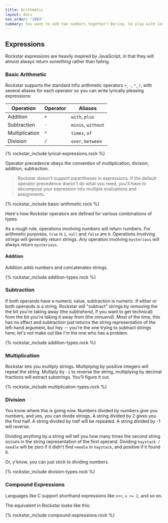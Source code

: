 ```yaml
---
title: Arithmetic
layout: docs
nav_order: "1003"
summary: You want to add two numbers together? Boring. Go play with JavaScript. You want to divide a string by another string? Now we're talking.
---
```

## Expressions

Rockstar expressions are heavily inspired by JavaScript, in that they will almost always return *something* rather than failing.
### Basic Arithmetic

Rockstar supports the standard infix arithmetic operators `+`, `-`, `*`, `/`, with several aliases for each operator so you can write lyrically pleasing expressions:

| Operation      | Operator | Aliases            |
| -------------- | -------- | ------------------ |
| Addition       | `+`      | `with`, `plus`     |
| Subtraction    | `-`      | `minus`, `without` |
| Multiplication | `*`      | `times`, `of`      |
| Division       | `/`      | `over`, `between`  |

{% rockstar_include lyrical-expressions.rock %}

Operator precedence obeys the convention of multiplication, division, addition, subtraction.

> Rockstar doesn't support parentheses in expressions. If the default operator precedence doesn't do what you need, you'll have to decompose your expression into multiple evaluations and assignments.

{% rockstar_include basic-arithmetic.rock %}

Here's how Rockstar operators are defined for various combinations of types.

As a rough rule, operations involving numbers will return numbers. For arithmetic purposes, `true` is `1`, `null` and `false` are `0`. Operations involving strings will generally return strings. Any operation involving `mysterious` will always return `mysterious`.

#### Addition

Addition adds numbers and concatenates strings.

{% rockstar_include addition-types.rock %}

### Subtraction

If both operands  have a numeric value, subtraction is numeric. If either or both operands is a string, Rockstar will "subtract" strings by removing the the bit you're taking away (the *subtrahend*, if you want to get technical) from the bit you're taking it away from (the *minuend*). Most of the time, this has no effect and subtraction just returns the string representation of the left-hand argument, but hey -- you're the one trying to subtract strings here; let's not make out like I'm the one who has a problem.

{% rockstar_include addition-types.rock %}
### Multiplication

Rockstar lets you multiply strings. Multiplying by positive integers will repeat the string. Multiply by `-1` to reverse the string, multiplying by decimal fractions will extract substrings. You'll figure it out.

{% rockstar_include multiplication-types.rock %}

### Division

You know where this is going now. Numbers divided by numbers give you numbers, and yes, you can divide strings. A string divided by 2 gives you the first half. A string divided by half will be repeated. A string divided by -1 will reverse.

Dividing anything by a string will tell you how many times the second string occurs in the string representation of the first operand. Dividing `haystack / needle` will be zero if it didn't find `needle` in `haystack`, and positive if it found it.

Or, y'know, you can just stick to dividing numbers.

{% rockstar_include division-types.rock %}
### Compound Expressions

Languages like C support shorthand expressions like `x++`, `x += 2`, and so on.

The equivalent in Rockstar looks like this:

{% rockstar_include compound-expressions.rock %}